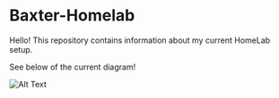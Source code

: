 # Baxter-Homelab

Hello! This repository contains information about my current HomeLab setup.

See below of the current diagram!

![Alt Text](Files/homelab.svg)